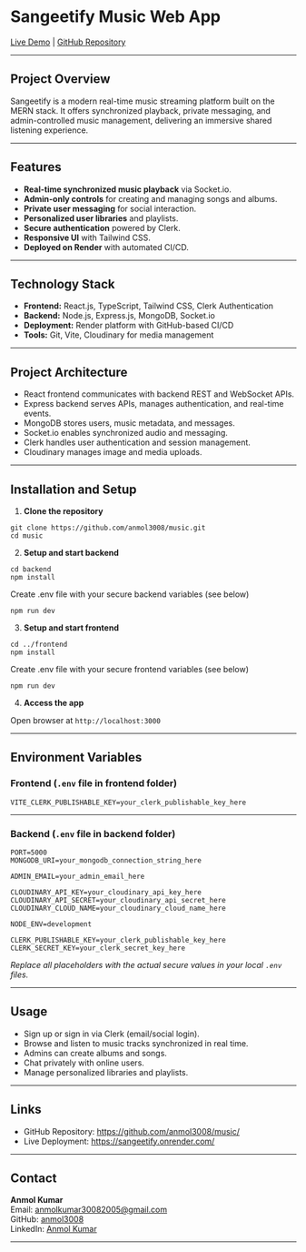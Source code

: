 # Sangeetify Music Web App

[Live Demo](https://sangeetify.onrender.com/) | [GitHub Repository](https://github.com/anmol3008/music/)

***

## Project Overview

Sangeetify is a modern real-time music streaming platform built on the MERN stack. It offers synchronized playback, private messaging, and admin-controlled music management, delivering an immersive shared listening experience.

***

## Features

- **Real-time synchronized music playback** via Socket.io.
- **Admin-only controls** for creating and managing songs and albums.
- **Private user messaging** for social interaction.
- **Personalized user libraries** and playlists.
- **Secure authentication** powered by Clerk.
- **Responsive UI** with Tailwind CSS.
- **Deployed on Render** with automated CI/CD.

***

## Technology Stack

- **Frontend:** React.js, TypeScript, Tailwind CSS, Clerk Authentication
- **Backend:** Node.js, Express.js, MongoDB, Socket.io
- **Deployment:** Render platform with GitHub-based CI/CD
- **Tools:** Git, Vite, Cloudinary for media management

***

## Project Architecture

- React frontend communicates with backend REST and WebSocket APIs.
- Express backend serves APIs, manages authentication, and real-time events.
- MongoDB stores users, music metadata, and messages.
- Socket.io enables synchronized audio and messaging.
- Clerk handles user authentication and session management.
- Cloudinary manages image and media uploads.

***


## Installation and Setup
1. **Clone the repository**
```
git clone https://github.com/anmol3008/music.git   
cd music
```

2. **Setup and start backend**
```
cd backend  
npm install
```
Create .env file with your secure backend variables (see below)  
```
npm run dev
```

3. **Setup and start frontend**
```
cd ../frontend
npm install
```
Create .env file with your secure frontend variables (see below) 
```
npm run dev
```
4. **Access the app**

Open browser at `http://localhost:3000`

***
## Environment Variables

### Frontend (`.env` file in frontend folder)
```
VITE_CLERK_PUBLISHABLE_KEY=your_clerk_publishable_key_here
```
***

### Backend (`.env` file in backend folder)

```env
PORT=5000  
MONGODB_URI=your_mongodb_connection_string_here

ADMIN_EMAIL=your_admin_email_here

CLOUDINARY_API_KEY=your_cloudinary_api_key_here
CLOUDINARY_API_SECRET=your_cloudinary_api_secret_here
CLOUDINARY_CLOUD_NAME=your_cloudinary_cloud_name_here

NODE_ENV=development

CLERK_PUBLISHABLE_KEY=your_clerk_publishable_key_here
CLERK_SECRET_KEY=your_clerk_secret_key_here
```

*Replace all placeholders with the actual secure values in your local `.env` files.*

***

## Usage

- Sign up or sign in via Clerk (email/social login).
- Browse and listen to music tracks synchronized in real time.
- Admins can create albums and songs.
- Chat privately with online users.
- Manage personalized libraries and playlists.

***

## Links

- GitHub Repository: https://github.com/anmol3008/music/
- Live Deployment: https://sangeetify.onrender.com/

***

## Contact

**Anmol Kumar**  
Email: anmolkumar30082005@gmail.com  
GitHub: [anmol3008](https://github.com/anmol3008)  
LinkedIn: [Anmol Kumar](https://www.linkedin.com/in/anmol3008)


***

